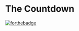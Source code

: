 # The Countdown

[![forthebadge](https://forthebadge.com/images/badges/uses-html.svg)](https://forthebadge.com)
